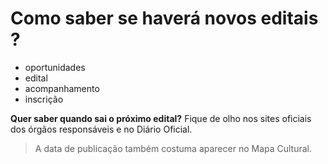 # Como saber se haverá novos editais ? 

- oportunidades
- edital
- acompanhamento
- inscrição

**Quer saber quando sai o próximo edital?** Fique de olho nos sites oficiais dos órgãos responsáveis e no Diário Oficial. 

> A data de publicação também costuma aparecer no Mapa Cultural.